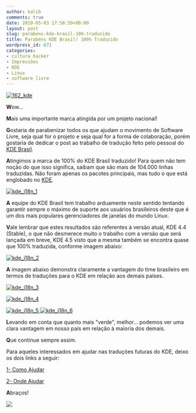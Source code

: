 ```yaml
---
author: kalib
comments: true
date: 2010-05-03 17:58:59+00:00
layout: post
slug: parabens-kde-brasil-100-traduzido
title: Parabéns KDE Brasil! 100% Traduzido
wordpress_id: 671
categories:
- cultura hacker
- Impressões
- KDE
- Linux
- software livre
---
```


[![162_kde](http://marcelocavalcante.net/portal/wp-content/uploads/2010/05/162_kde.jpg)](http://marcelocavalcante.net/portal/wp-content/uploads/2010/05/162_kde.jpg)



**W**ow...

**M**ais uma importante marca atingida por um projeto nacional!

**G**ostaria de parabenizar todos os que ajudam o movimento de Software Livre, seja qual for o projeto e seja qual for a forma de colaboração, porém gostaria de dedicar o post ao trabalho de tradução feito pelo pessoal do [KDE Brasil](http://br.kde.org).

**A**tingimos a marca de 100% do KDE Brasil traduzido! Para quem não tem noção do que isso significa, saibam que são mais de 104.000 linhas traduzidas. Não foram apenas os pacotes principais, mas tudo o que está englobado no [KDE](http://kde.org).


[![kde_i18n_1](http://marcelocavalcante.net/portal/wp-content/uploads/2010/05/kde_i18n_11.png)](http://marcelocavalcante.net/portal/wp-content/uploads/2010/05/kde_i18n_11.png)



**A** equipe do KDE Brasil tem trabalho arduamente neste sentido tentando garantir sempre o máximo de suporte aos usuários brasileiros deste que é um dos mais populares gerenciadores de janelas do mundo Linux.

**V**ale lembrar que estes resultados são referentes à versão atual, KDE 4.4 (Stable), o que não desmerece muito o trabalho com a versão que será lançada em breve, KDE 4.5 visto que a mesma também se encontra quase que 100% traduzida, conforme imagem abaixo:


[![kde_i18n_2](http://marcelocavalcante.net/portal/wp-content/uploads/2010/05/kde_i18n_2.png)](http://marcelocavalcante.net/portal/wp-content/uploads/2010/05/kde_i18n_2.png)



**A** imagem abaixo demonstra claramente a vantagem do time brasileiro em termos de traduções para o KDE em relação aos demais países.


[![kde_i18n_3](http://marcelocavalcante.net/portal/wp-content/uploads/2010/05/kde_i18n_3.png)](http://marcelocavalcante.net/portal/wp-content/uploads/2010/05/kde_i18n_3.png)




[![kde_i18n_4](http://marcelocavalcante.net/portal/wp-content/uploads/2010/05/kde_i18n_4.png)](http://marcelocavalcante.net/portal/wp-content/uploads/2010/05/kde_i18n_4.png)





[![kde_i18n_5](http://marcelocavalcante.net/portal/wp-content/uploads/2010/05/kde_i18n_5.png)
](http://marcelocavalcante.net/portal/wp-content/uploads/2010/05/kde_i18n_5.png)[![kde_i18n_6](http://marcelocavalcante.net/portal/wp-content/uploads/2010/05/kde_i18n_6.png)](http://marcelocavalcante.net/portal/wp-content/uploads/2010/05/kde_i18n_6.png)

**L**evando em conta que quanto mais "verde", melhor... podemos ver uma clara vantagem em nosso país em relação à maioria dos demais.

**Q**ue continue sempre assim.

Para aqueles interessados em ajudar nas traduções futuras do KDE, deixo os dois links a seguir:

[1- Como Ajudar](http://br.kde.org/index.php?title=I18n)

[2- Onde Ajudar](http://l10n.kde.org/stats/gui/trunk-kde4/team/pt_BR/)

**A**braços!


![](http://www.marcelocavalcante.net/portal/imgs/userbar.gif)

